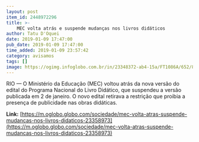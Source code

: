 ```yaml
---
layout: post
item_id: 2448972296
title: >-
    MEC volta atrás e suspende mudanças nos livros didáticos
author: Tatu D'Oquei
date: 2019-01-09 17:47:00
pub_date: 2019-01-09 17:47:00
time_added: 2019-01-09 23:57:42
category: avisamos
tags: []
image: https://ogimg.infoglobo.com.br/in/23348372-ab4-15a/FT1086A/652/80480311_Marcello-Casal-jr-Agencia-Brasil-Brasilia_-Educacao-Ricardo-Velez-Rodriguez-assume-o-Mini.jpg
---
```


RIO — O Ministério da Educação (MEC) voltou atrás da nova versão do edital do Programa Nacional do Livro Didático, que suspendeu a versão publicada em 2 de janeiro. O novo edital retirava a restrição que proibia a presença de publicidade nas obras didáticas.

**Link:** [https://m.oglobo.globo.com/sociedade/mec-volta-atras-suspende-mudancas-nos-livros-didaticos-23358973](https://m.oglobo.globo.com/sociedade/mec-volta-atras-suspende-mudancas-nos-livros-didaticos-23358973)


